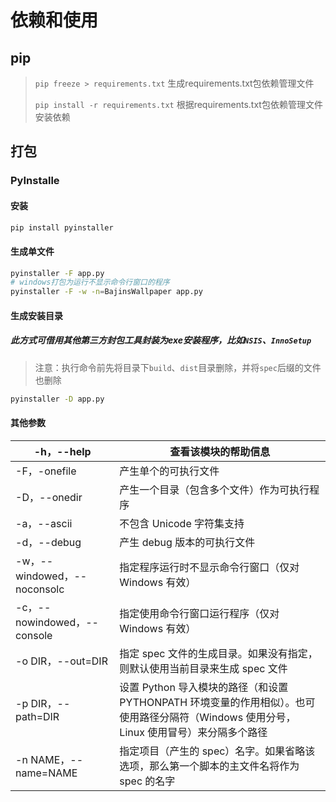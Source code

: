 # 依赖和使用

## pip
> `pip freeze > requirements.txt` 生成requirements.txt包依赖管理文件
>
> `pip install -r requirements.txt` 根据requirements.txt包依赖管理文件安装依赖

## 打包
### PyInstalle
#### 安装
```bash
pip install pyinstaller
```
#### 生成单文件
```bash
pyinstaller -F app.py
# windows打包为运行不显示命令行窗口的程序
pyinstaller -F -w -n=BajinsWallpaper app.py
```
#### 生成安装目录
##### 此方式可借用其他第三方封包工具封装为exe安装程序，比如`NSIS`、`InnoSetup`
> 注意：执行命令前先将目录下`build`、`dist`目录删除，并将`spec`后缀的文件也删除
```bash
pyinstaller -D app.py
```
#### 其他参数
| \-h，\-\-help                   | 查看该模块的帮助信息                                                                            |
|--------------------------------|---------------------------------------------------------------------------------------|
| \-F，\-onefile                  | 产生单个的可执行文件                                                                            |
| \-D，\-\-onedir                 | 产生一个目录（包含多个文件）作为可执行程序                                                                 |
| \-a，\-\-ascii                  | 不包含 Unicode 字符集支持                                                                     |
| \-d，\-\-debug                  | 产生 debug 版本的可执行文件                                                                     |
| \-w，\-\-windowed，\-\-noconsolc | 指定程序运行时不显示命令行窗口（仅对 Windows 有效）                                                        |
| \-c，\-\-nowindowed，\-\-console | 指定使用命令行窗口运行程序（仅对 Windows 有效）                                                          |
| \-o DIR，\-\-out=DIR            | 指定 spec 文件的生成目录。如果没有指定，则默认使用当前目录来生成 spec 文件                                           |
| \-p DIR，\-\-path=DIR           | 设置 Python 导入模块的路径（和设置 PYTHONPATH 环境变量的作用相似）。也可使用路径分隔符（Windows 使用分号，Linux 使用冒号）来分隔多个路径 |
| \-n NAME，\-\-name=NAME         | 指定项目（产生的 spec）名字。如果省略该选项，那么第一个脚本的主文件名将作为 spec 的名字                                     |
